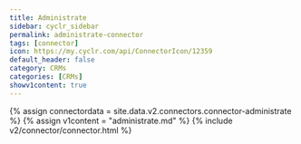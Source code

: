 ```yaml
---
title: Administrate
sidebar: cyclr_sidebar
permalink: administrate-connector
tags: [connector]
icon: https://my.cyclr.com/api/ConnectorIcon/12359
default_header: false
category: CRMs
categories: [CRMs]
showv1content: true
---
```

{% assign connectordata = site.data.v2.connectors.connector-administrate %}
{% assign v1content = "administrate.md" %}
{% include v2/connector/connector.html %}	